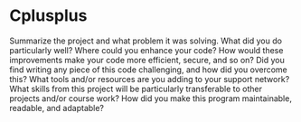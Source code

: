 # Cplusplus

Summarize the project and what problem it was solving.
What did you do particularly well?
Where could you enhance your code? How would these improvements make your code more efficient, secure, and so on?
Did you find writing any piece of this code challenging, and how did you overcome this? What tools and/or resources are you adding to your support network?
What skills from this project will be particularly transferable to other projects and/or course work?
How did you make this program maintainable, readable, and adaptable?
